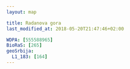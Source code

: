 ```yaml
---
layout: map

title: Radanova gora
last_modified_at: 2018-05-20T21:47:46+02:00

WDPA: [555588965]
BioRaS: [265]
geoSrbija:
  L1_183: [164]
---
```

